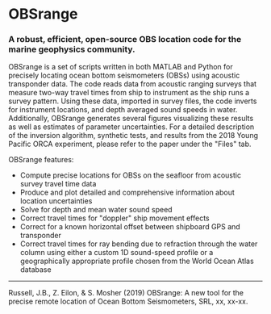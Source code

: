 # OBSrange
### A robust, efficient, open-source OBS location code for the marine geophysics community.

OBSrange is a set of scripts written in both MATLAB and Python for precisely locating ocean bottom seismometers (OBSs) using acoustic transponder data. The code reads data from acoustic ranging surveys that measure two-way travel times from ship to instrument as the ship runs a survey pattern. Using these data, imported in survey files, the code inverts for instrument locations, and depth averaged sound speeds in water. Additionally, OBSrange generates several figures visualizing these results as well as estimates of parameter uncertainties. For a detailed description of the inversion algorithm, synthetic tests, and results from the 2018 Young Pacific ORCA experiment, please refer to the paper under the "Files" tab.

OBSrange features:
* Compute precise locations for OBSs on the seafloor from acoustic survey travel time data
* Produce and plot detailed and comprehensive information about location uncertainties
* Solve for depth and mean water sound speed
* Correct travel times for "doppler" ship movement effects
* Correct for a known horizontal offset between shipboard GPS and transponder
* Correct travel times for ray bending due to refraction through the water column using either a custom 1D sound-speed profile or a geographically appropriate profile chosen from the World Ocean Atlas database

-------
Russell, J.B., Z. Eilon, & S. Mosher (2019) OBSrange: A new tool for the precise remote location of Ocean Bottom Seismometers, SRL, xx, xx-xx.
